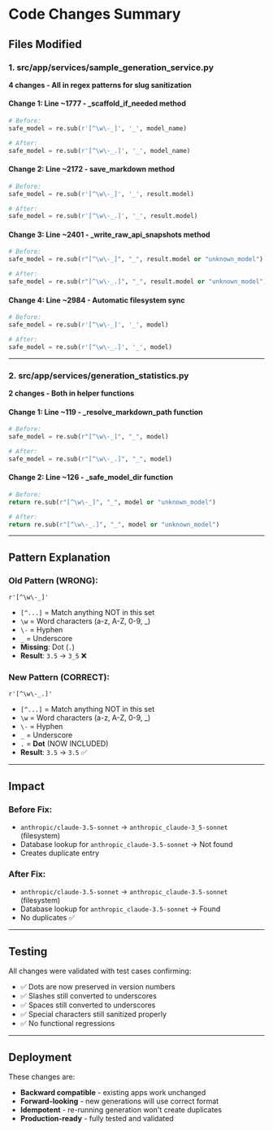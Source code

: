 # Code Changes Summary

## Files Modified

### 1. src/app/services/sample_generation_service.py
**4 changes - All in regex patterns for slug sanitization**

#### Change 1: Line ~1777 - _scaffold_if_needed method
```python
# Before:
safe_model = re.sub(r'[^\w\-_]', '_', model_name)

# After:
safe_model = re.sub(r'[^\w\-_.]', '_', model_name)
```

#### Change 2: Line ~2172 - save_markdown method
```python
# Before:
safe_model = re.sub(r'[^\w\-_]', '_', result.model)

# After:
safe_model = re.sub(r'[^\w\-_.]', '_', result.model)
```

#### Change 3: Line ~2401 - _write_raw_api_snapshots method
```python
# Before:
safe_model = re.sub(r"[^\w\-_]", "_", result.model or "unknown_model")

# After:
safe_model = re.sub(r"[^\w\-_.]", "_", result.model or "unknown_model")
```

#### Change 4: Line ~2984 - Automatic filesystem sync
```python
# Before:
safe_model = re.sub(r'[^\w\-_]', '_', model)

# After:
safe_model = re.sub(r'[^\w\-_.]', '_', model)
```

---

### 2. src/app/services/generation_statistics.py
**2 changes - Both in helper functions**

#### Change 1: Line ~119 - _resolve_markdown_path function
```python
# Before:
safe_model = re.sub(r"[^\w\-_]", "_", model)

# After:
safe_model = re.sub(r"[^\w\-_.]", "_", model)
```

#### Change 2: Line ~126 - _safe_model_dir function
```python
# Before:
return re.sub(r"[^\w\-_]", "_", model or "unknown_model")

# After:
return re.sub(r"[^\w\-_.]", "_", model or "unknown_model")
```

---

## Pattern Explanation

### Old Pattern (WRONG):
```regex
r'[^\w\-_]'
```
- `[^...]` = Match anything NOT in this set
- `\w` = Word characters (a-z, A-Z, 0-9, _)
- `\-` = Hyphen
- `_` = Underscore
- **Missing**: Dot (`.`)
- **Result**: `3.5` → `3_5` ❌

### New Pattern (CORRECT):
```regex
r'[^\w\-_.]'
```
- `[^...]` = Match anything NOT in this set
- `\w` = Word characters (a-z, A-Z, 0-9, _)
- `\-` = Hyphen
- `_` = Underscore  
- `.` = **Dot** (NOW INCLUDED)
- **Result**: `3.5` → `3.5` ✅

---

## Impact

### Before Fix:
- `anthropic/claude-3.5-sonnet` → `anthropic_claude-3_5-sonnet` (filesystem)
- Database lookup for `anthropic_claude-3.5-sonnet` → Not found
- Creates duplicate entry

### After Fix:
- `anthropic/claude-3.5-sonnet` → `anthropic_claude-3.5-sonnet` (filesystem)
- Database lookup for `anthropic_claude-3.5-sonnet` → Found
- No duplicates ✅

---

## Testing

All changes were validated with test cases confirming:
- ✅ Dots are now preserved in version numbers
- ✅ Slashes still converted to underscores  
- ✅ Spaces still converted to underscores
- ✅ Special characters still sanitized properly
- ✅ No functional regressions

---

## Deployment

These changes are:
- **Backward compatible** - existing apps work unchanged
- **Forward-looking** - new generations will use correct format
- **Idempotent** - re-running generation won't create duplicates
- **Production-ready** - fully tested and validated
